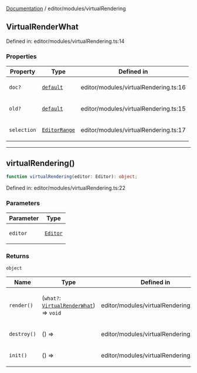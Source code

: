 [Documentation](../../modules.md) / editor/modules/virtualRendering

## VirtualRenderWhat

Defined in: editor/modules/virtualRendering.ts:14

### Properties

<table>
<thead>
<tr>
<th>Property</th>
<th>Type</th>
<th>Defined in</th>
</tr>
</thead>
<tbody>
<tr>
<td>

<a id="doc"></a> `doc?`

</td>
<td>

[`default`](../document/TextDocument.md#default)

</td>
<td>

editor/modules/virtualRendering.ts:16

</td>
</tr>
<tr>
<td>

<a id="old"></a> `old?`

</td>
<td>

[`default`](../document/TextDocument.md#default)

</td>
<td>

editor/modules/virtualRendering.ts:15

</td>
</tr>
<tr>
<td>

<a id="selection"></a> `selection`

</td>
<td>

[`EditorRange`](../document/EditorRange.md#editorrange)

</td>
<td>

editor/modules/virtualRendering.ts:17

</td>
</tr>
</tbody>
</table>

***

## virtualRendering()

```ts
function virtualRendering(editor: Editor): object;
```

Defined in: editor/modules/virtualRendering.ts:22

### Parameters

<table>
<thead>
<tr>
<th>Parameter</th>
<th>Type</th>
</tr>
</thead>
<tbody>
<tr>
<td>

`editor`

</td>
<td>

[`Editor`](../Editor.md#editor)

</td>
</tr>
</tbody>
</table>

### Returns

`object`

<table>
<thead>
<tr>
<th>Name</th>
<th>Type</th>
<th>Defined in</th>
</tr>
</thead>
<tbody>
<tr>
<td>

`render()`

</td>
<td>

(`what?`: [`VirtualRenderWhat`](#virtualrenderwhat)) => `void`

</td>
<td>

editor/modules/virtualRendering.ts:283

</td>
</tr>
<tr>
<td>

`destroy()`

</td>
<td>

() => 

</td>
<td>

editor/modules/virtualRendering.ts:290

</td>
</tr>
<tr>
<td>

`init()`

</td>
<td>

() => 

</td>
<td>

editor/modules/virtualRendering.ts:284

</td>
</tr>
</tbody>
</table>
